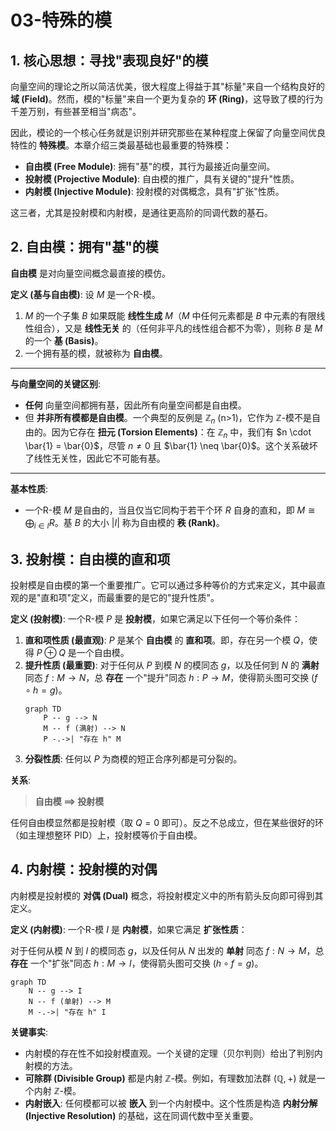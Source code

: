 # 03-特殊的模

## 1. 核心思想：寻找"表现良好"的模

向量空间的理论之所以简洁优美，很大程度上得益于其"标量"来自一个结构良好的 **域 (Field)**。然而，模的"标量"来自一个更为复杂的 **环 (Ring)**，这导致了模的行为千差万别，有些甚至相当"病态"。

因此，模论的一个核心任务就是识别并研究那些在某种程度上保留了向量空间优良特性的 **特殊模**。本章介绍三类最基础也最重要的特殊模：

-   **自由模 (Free Module)**: 拥有"基"的模，其行为最接近向量空间。
-   **投射模 (Projective Module)**: 自由模的推广，具有关键的"提升"性质。
-   **内射模 (Injective Module)**: 投射模的对偶概念，具有"扩张"性质。

这三者，尤其是投射模和内射模，是通往更高阶的同调代数的基石。

## 2. 自由模：拥有"基"的模

**自由模** 是对向量空间概念最直接的模仿。

**定义 (基与自由模)**:
设 $M$ 是一个R-模。
1.  $M$ 的一个子集 $B$ 如果既能 **线性生成** $M$（$M$ 中任何元素都是 $B$ 中元素的有限线性组合），又是 **线性无关** 的（任何非平凡的线性组合都不为零），则称 $B$ 是 $M$ 的一个 **基 (Basis)**。
2.  一个拥有基的模，就被称为 **自由模**。

---
**与向量空间的关键区别**:
-   **任何** 向量空间都拥有基，因此所有向量空间都是自由模。
-   但 **并非所有模都是自由模**。一个典型的反例是 $\mathbb{Z}_n$ (n>1)，它作为 $\mathbb{Z}$-模不是自由的。因为它存在 **扭元 (Torsion Elements)**：在 $\mathbb{Z}_n$ 中，我们有 $n \cdot \bar{1} = \bar{0}$，尽管 $n \neq 0$ 且 $\bar{1} \neq \bar{0}$。这个关系破坏了线性无关性，因此它不可能有基。
---

**基本性质**:
-   一个R-模 $M$ 是自由的，当且仅当它同构于若干个环 $R$ 自身的直和，即 $M \cong \bigoplus_{i \in I} R$。基 $B$ 的大小 $|I|$ 称为自由模的 **秩 (Rank)**。

## 3. 投射模：自由模的直和项

投射模是自由模的第一个重要推广。它可以通过多种等价的方式来定义，其中最直观的是"直和项"定义，而最重要的是它的"提升性质"。

**定义 (投射模)**: 一个R-模 $P$ 是 **投射模**，如果它满足以下任何一个等价条件：

1.  **直和项性质 (最直观)**: $P$ 是某个 **自由模** 的 **直和项**。即，存在另一个模 $Q$，使得 $P \oplus Q$ 是一个自由模。
2.  **提升性质 (最重要)**: 对于任何从 $P$ 到模 $N$ 的模同态 $g$，以及任何到 $N$ 的 **满射** 同态 $f: M \to N$，总 **存在** 一个"提升"同态 $h: P \to M$，使得箭头图可交换 ($f \circ h = g$)。
    ```mermaid
    graph TD
        P -- g --> N
        M -- f (满射) --> N
        P -.->| "存在 h" M
    ```
3.  **分裂性质**: 任何以 $P$ 为商模的短正合序列都是可分裂的。

**关系**:
> **自由模 $\implies$ 投射模**

任何自由模显然都是投射模（取 $Q=0$ 即可）。反之不总成立，但在某些很好的环（如主理想整环 PID）上，投射模等价于自由模。

## 4. 内射模：投射模的对偶

内射模是投射模的 **对偶 (Dual)** 概念，将投射模定义中的所有箭头反向即可得到其定义。

**定义 (内射模)**: 一个R-模 $I$ 是 **内射模**，如果它满足 **扩张性质**：

对于任何从模 $N$ 到 $I$ 的模同态 $g$，以及任何从 $N$ 出发的 **单射** 同态 $f: N \to M$，总 **存在** 一个"扩张"同态 $h: M \to I$，使得箭头图可交换 ($h \circ f = g$)。

```mermaid
graph TD
    N -- g --> I
    N -- f (单射) --> M
    M -.->| "存在 h" I
```

**关键事实**:
-   内射模的存在性不如投射模直观。一个关键的定理（贝尔判则）给出了判别内射模的方法。
-   **可除群 (Divisible Group)** 都是内射 $\mathbb{Z}$-模。例如，有理数加法群 $(\mathbb{Q}, +)$ 就是一个内射 $\mathbb{Z}$-模。
-   **内射嵌入**: 任何模都可以被 **嵌入** 到一个内射模中。这个性质是构造 **内射分解 (Injective Resolution)** 的基础，这在同调代数中至关重要。 